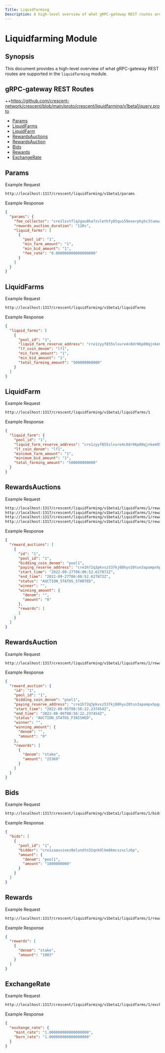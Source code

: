 ```yaml
---
Title: Liquidfarming
Description: A high-level overview of what gRPC-gateway REST routes are supported in the liquidfarming module.
---
```


# Liquidfarming Module

## Synopsis

This document provides a high-level overview of what gRPC-gateway REST routes are supported in the `liquidfarming` module.

## gRPC-gateway REST Routes

<!-- markdown-link-check-disable -->

++https://github.com/crescent-network/crescent/blob/main/proto/crescent/liquidfarming/v1beta1/query.proto

- [Params](#Params)
- [LiquidFarms](#Liquidfarms)
- [LiquidFarm](#Liquidfarm)
- [RewardsAuctions](#Rewardsauctions)
- [RewardsAuction](#Rewardsauction)
- [Bids](#Bids)
- [Rewards](#Rewards)
- [ExchangeRate](#ExchangeRate)

## Params

Example Request

<!-- markdown-link-check-disable -->

```bash
http://localhost:1317/crescent/liquidfarming/v1beta1/params
```

Example Response

```json
{
  "params": {
    "fee_collector": "cre1lsvtflq2gau8ha7zvlethfy85qus59eserphyhc3tumua7upx6eqckll2q",
    "rewards_auction_duration": "120s",
    "liquid_farms": [
      {
        "pool_id": "1",
        "min_farm_amount": "1",
        "min_bid_amount": "1",
        "fee_rate": "0.000000000000000000"
      }
    ]
  }
}
```

## LiquidFarms

Example Request

<!-- markdown-link-check-disable -->

```bash
http://localhost:1317/crescent/liquidfarming/v1beta1/liquidfarms
```

Example Response

```json
{
  "liquid_farms": [
    {
      "pool_id": "1",
      "liquid_farm_reserve_address": "cre1zyyf855slxure4c8dr06p00qjnkem95d2lgv8wgvry2rt437x6ts363hdt",
      "lf_coin_denom": "lf1",
      "min_farm_amount": "1",
      "min_bid_amount": "1",
      "total_farming_amount": "500000000000"
    }
  ]
}
```

## LiquidFarm

Example Request

<!-- markdown-link-check-disable -->

```bash
http://localhost:1317/crescent/liquidfarming/v1beta1/liquidfarms/1
```

Example Response

```json
{
  "liquid_farm": {
    "pool_id": "1",
    "liquid_farm_reserve_address": "cre1zyyf855slxure4c8dr06p00qjnkem95d2lgv8wgvry2rt437x6ts363hdt",
    "lf_coin_denom": "lf1",
    "minimum_farm_amount": "1",
    "minimum_bid_amount": "1",
    "total_farming_amount": "500000000000"
  }
}
```

## RewardsAuctions

Example Request

<!-- markdown-link-check-disable -->

```bash
http://localhost:1317/crescent/liquidfarming/v1beta1/liquidfarms/1/rewards_auctions
http://localhost:1317/crescent/liquidfarming/v1beta1/liquidfarms/1/rewards_auctions?status=AUCTION_STATUS_STARTED
http://localhost:1317/crescent/liquidfarming/v1beta1/liquidfarms/1/rewards_auctions?status=AUCTION_STATUS_FINISHED
http://localhost:1317/crescent/liquidfarming/v1beta1/liquidfarms/1/rewards_auctions?status=AUCTION_STATUS_SKIPPED
```

Example Response

```json
{
  "reward_auctions": [
    {
      "id": "1",
      "pool_id": "1",
      "bidding_coin_denom": "pool1",
      "paying_reserve_address": "cre1h72q3pkvsz537kj08hyv20tun3apampxhpgad97t3ls47nukgtxq4nw9fg",
      "start_time": "2022-09-27T06:06:52.627872Z",
      "end_time": "2022-09-27T06:08:52.627872Z",
      "status": "AUCTION_STATUS_STARTED",
      "winner": "",
      "winning_amount": {
        "denom": "",
        "amount": "0"
      },
      "rewards": [
      ]
    }
  ]
}
```

## RewardsAuction

Example Request

<!-- markdown-link-check-disable -->

```bash
http://localhost:1317/crescent/liquidfarming/v1beta1/liquidfarms/1/rewards_auctions/1
```

Example Response

```json
{
  "reward_auction": {
    "id": "1",
    "pool_id": "1",
    "bidding_coin_denom": "pool1",
    "paying_reserve_address": "cre1h72q3pkvsz537kj08hyv20tun3apampxhpgad97t3ls47nukgtxq4nw9fg",
    "start_time": "2022-08-05T08:56:22.237454Z",
    "end_time": "2022-08-06T08:56:22.237454Z",
    "status": "AUCTION_STATUS_FINISHED",
    "winner": "",
    "winning_amount": {
      "denom": "",
      "amount": "0"
    },
    "rewards": [
      {
        "denom": "stake",
        "amount": "25369"
      }
    ]
  }
}
```

## Bids

Example Request

<!-- markdown-link-check-disable -->

```bash
http://localhost:1317/crescent/liquidfarming/v1beta1/liquidfarms/1/bids
```

Example Response

```json
{
  "bids": [
    {
      "pool_id": "1",
      "bidder": "cre1zaavvzxez0elundtn32qnk9lkm8kmcszxclz6p",
      "amount": {
        "denom": "pool1",
        "amount": "1000000000"
      }
    }
  ]
}
```

## Rewards

Example Request

<!-- markdown-link-check-disable -->

```bash
http://localhost:1317/crescent/liquidfarming/v1beta1/liquidfarms/1/rewards
```

Example Response

```json
{
  "rewards": [
    {
      "denom": "stake",
      "amount": "1903"
    }
  ]
}
```

## ExchangeRate

Example Request

<!-- markdown-link-check-disable -->

```bash
http://localhost:1317/crescent/liquidfarming/v1beta1/liquidfarms/1/exchange_rate
```

Example Response

```json
{
  "exchange_rate": {
    "mint_rate": "1.000000000000000000",
    "burn_rate": "1.000000000000000000"
  }
}
```
